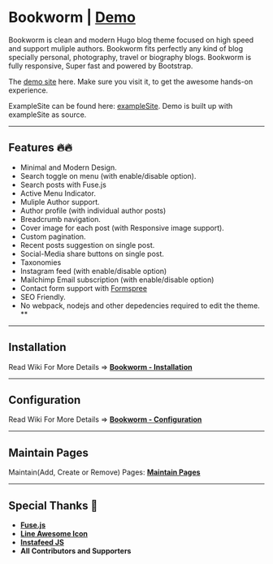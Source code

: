 # Bookworm | [Demo](https://demo.gethugothemes.com/bookworm/)

Bookworm is clean and modern Hugo blog theme focused on high speed and support muliple authors. Bookworm fits perfectly any kind of blog specially personal, photography, travel or biography blogs. Bookworm is fully responsive, Super fast and powered by Bootstrap.

The [demo site](https://demo.gethugothemes.com/bookworm/) here. Make sure you visit it, to get the awesome hands-on experience.

ExampleSite can be found here: [exampleSite](https://github.com/gethugothemes/bookworm/tree/master/exampleSite). Demo is built up with exampleSite as source.

---

## Features 🔥🔥

-   Minimal and Modern Design.
-   Search toggle on menu (with enable/disable option).
-   Search posts with Fuse.js
-   Active Menu Indicator.
-   Muliple Author support.
-   Author profile (with individual author posts)
-   Breadcrumb navigation.
-   Cover image for each post (with Responsive image support).
-   Custom pagination.
-   Recent posts suggestion on single post.
-   Social-Media share buttons on single post.
-   Taxonomies
-   Instagram feed (with enable/disable option)
-   Mailchimp Email subscription (with enable/disable option)
-   Contact form support with [Formspree](https://formspree.io)
-   SEO Friendly.
-   No webpack, nodejs and other depedencies required to edit the theme.
**

---

## Installation

Read Wiki For More Details => **[Bookworm - Installation](https://github.com/gethugothemes/bookworm/wiki/installation)**

---

## Configuration

Read Wiki For More Details => **[Bookworm - Configuration](https://github.com/gethugothemes/bookworm/wiki/configuration)**

---

## Maintain Pages

Maintain(Add, Create or Remove) Pages: **[Maintain Pages](https://github.com/gethugothemes/bookworm/wiki/Maintain-Pages)**

<!-- ---

## Release Changelog

Release ChangeLog has info about stuff added: **[Releases](https://github.com/gethugothemes/bookworm/releases)** -->

---

## Special Thanks 🌟

-   [**Fuse.js**](https://github.com/krisk/fuse)
-   [**Line Awesome Icon**](https://icons8.com/line-awesome)
-   [**Instafeed JS**](https://instafeedjs.com/#/)
-   **All Contributors and Supporters**
